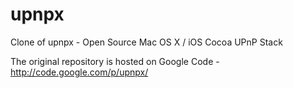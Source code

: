 upnpx
=====

Clone of upnpx - Open Source Mac OS X / iOS Cocoa UPnP Stack

The original repository is hosted on Google Code - http://code.google.com/p/upnpx/